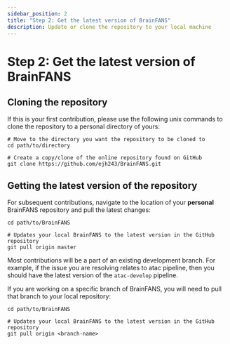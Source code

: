 ```yaml
---
sidebar_position: 2
title: "Step 2: Get the latest version of BrainFANS"
description: Update or clone the repository to your local machine
---
```


# Step 2: Get the latest version of BrainFANS

## Cloning the repository

If this is your first contribution, please use the following unix commands to clone the repository to a personal directory of yours:

```console
# Move to the directory you want the repository to be cloned to
cd path/to/directory

# Create a copy/clone of the online repository found on GitHub
git clone https://github.com/ejh243/BrainFANS.git
```

## Getting the latest version of the repository

For subsequent contributions, navigate to the location of your **personal** BrainFANS repository and pull the latest changes:

```console
cd path/to/BrainFANS

# Updates your local BrainFANS to the latest version in the GitHub repository
git pull origin master
```

Most contributions will be a part of an existing development branch. For example, if the issue you are resolving relates to atac pipeline, then you should have the latest version of the `atac-develop` pipeline.

If you are working on a specific branch of BrainFANS, you will need to pull that branch to your local repository:

```console
cd path/to/BrainFANS

# Updates your local BrainFANS to the latest version in the GitHub repository
git pull origin <branch-name>
```
